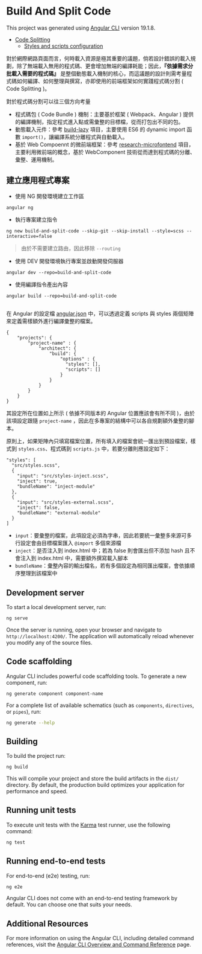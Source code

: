 # Build And Split Code

This project was generated using [Angular CLI](https://github.com/angular/angular-cli) version 19.1.8.

+ [Code Splitting](https://webpack.js.org/guides/code-splitting/)
    - [Styles and scripts configuration](https://angular.dev/reference/configs/workspace-config#styles-and-scripts-configuration)

對於網際網路頁面而言，何時載入資源是極其重要的議題，倘若設計錯誤的載入規劃，除了無端載入無用的程式碼、更會增加無端的編譯耗能；因此，**『依據需求分批載入需要的程式碼』** 是整個動態載入機制的核心，而這議題的設計則需考量程式碼如何編譯、如何整理與撰寫，亦即使用的前端框架如何實踐程式碼分割 ( Code Splitting )。

對於程式碼分割可以往三個方向考量

+ 程式碼包 ( Code Bundle ) 機制：主要基於框架 ( Webpack、Angular ) 提供的編譯機制，指定程式進入點或需彙整的目標檔，從而打包出不同的包。
+ 動態載入元件：參考 [build-lazy](../build-lazy) 項目，主要使用 ES6 的 dynamic import 函數 ```import()```，讓編譯系統分離程式與自動載入。
+ 基於 Web Compoennt 的微前端框架：參考 [research-microfontend](https://github.com/eastmoon/research-microfrontend) 項目，主要利用微前端的概念，基於 WebComponent 技術從而達到程式碼的分離、彙整、運用機制。

## 建立應用程式專案

+ 使用 NG 開發環境建立工作區
```
angular ng
```

+ 執行專案建立指令
```
ng new build-and-split-code --skip-git --skip-install --style=scss --interactive=false
```
> 由於不需要建立路由，因此移除 ```--routing```

+ 使用 DEV 開發環境執行專案並啟動開發伺服器
```
angular dev --repo=build-and-split-code
```

+ 使用編譯指令產出內容
```
angular build --repo=build-and-split-code
```
##

在 Angular 的設定檔 [angular.json](./angular.json) 中，可以透過定義 scripts 與 styles 兩個矩陣來定義需樣額外進行編譯彙整的檔案。

```
{
    "projects": {
        "project-name" : {
            "architect": {
                "build": {
                    "options" : {
                      "styles": [],
                      "scripts": []
                    }
                }
            }
        }
    }
}
```

其設定所在位置如上所示 ( 依據不同版本的 Angular 位置應該會有所不同 )，由於該項設定跟隨 ```project-name``` ，因此在多專案的結構中可以各自規劃額外彙整的腳本。

原則上，如果矩陣內只填寫檔案位置，所有填入的檔案會統一匯出到預設檔案，樣式到 ```styles.css```、程式碼到 ```scripts.js``` 中，若要分離則應設定如下：

```
"styles": [
  "src/styles.scss",
  {
    "input": "src/styles-inject.scss",
    "inject": true,
    "bundleName": "inject-module"
  },
  {
    "input": "src/styles-external.scss",
    "inject": false,
    "bundleName": "external-module"
  }
]
```

+ ```input```：要彙整的檔案，此項設定必須為字串，因此若要統一彙整多來源可多行設定會由目標檔案匯入 ```@import``` 多個來源檔
+ ```inject```：是否注入到 index.html 中；若為 false 則會匯出但不添加 hash 且不會注入到 index.html 中，需要額外撰寫載入腳本
+ ```bundleName```：彙整內容的輸出檔名，若有多個設定為相同匯出檔案，會依據順序整理到該檔案中

## Development server

To start a local development server, run:

```bash
ng serve
```

Once the server is running, open your browser and navigate to `http://localhost:4200/`. The application will automatically reload whenever you modify any of the source files.

## Code scaffolding

Angular CLI includes powerful code scaffolding tools. To generate a new component, run:

```bash
ng generate component component-name
```

For a complete list of available schematics (such as `components`, `directives`, or `pipes`), run:

```bash
ng generate --help
```

## Building

To build the project run:

```bash
ng build
```

This will compile your project and store the build artifacts in the `dist/` directory. By default, the production build optimizes your application for performance and speed.

## Running unit tests

To execute unit tests with the [Karma](https://karma-runner.github.io) test runner, use the following command:

```bash
ng test
```

## Running end-to-end tests

For end-to-end (e2e) testing, run:

```bash
ng e2e
```

Angular CLI does not come with an end-to-end testing framework by default. You can choose one that suits your needs.

## Additional Resources

For more information on using the Angular CLI, including detailed command references, visit the [Angular CLI Overview and Command Reference](https://angular.dev/tools/cli) page.

